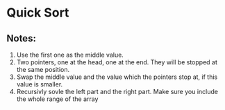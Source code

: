 # Quick Sort

## Notes:

1. Use the first one as the middle value.
2. Two pointers, one at the head, one at the end. They will be stopped at the same position.
3. Swap the middle value and the value which the pointers stop at, if this value is smaller.
4. Recursivly sovle the left part and the right part. Make sure you include the whole range of the array
